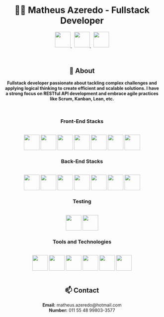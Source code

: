 <h1 align="center">👨‍💻 Matheus Azeredo - Fullstack Developer</h1>
  <p align="center">
    <a href="https://www.linkedin.com/in/matheus-azeredo-89bbb7279/">
      <img src="https://cdn.jsdelivr.net/gh/devicons/devicon@latest/icons/linkedin/linkedin-original.svg" width="50" />
    </a>&nbsp;
    <a href="https://github.com/Aze-Dev">
      <img src="https://cdn.jsdelivr.net/gh/devicons/devicon@latest/icons/github/github-original.svg" width="50" />
    </a>&nbsp;
    <a href="https://stackoverflow.com/users/26644911/matheus-azeredo">
      <img src="https://cdn.jsdelivr.net/gh/devicons/devicon@latest/icons/stackoverflow/stackoverflow-original.svg" width="50" />
    </a>
  </p>
  <br>
  <h2 align="center">🌟 About</h2>
  <p align="center">
    <strong> Fullstack developer passionate about tackling complex challenges and applying logical thinking to create efficient and scalable solutions. I have a strong focus on RESTful API development and embrace agile practices like Scrum, Kanban, Lean, etc.
    </strong>
  </p>
  <br>
  <div class="skills-container">
    <!-- Front-End Stacks -->
    <div class="skills-section">
      <h3 align="center"><strong>Front-End Stacks</strong></h3><br>
      <div class="skills-icons" align="center">
        <img src="https://cdn.jsdelivr.net/gh/devicons/devicon@latest/icons/html5/html5-original.svg" width="50" />
        <img src="https://cdn.jsdelivr.net/gh/devicons/devicon@latest/icons/css3/css3-original.svg" width="50" />
        <img src="https://cdn.jsdelivr.net/gh/devicons/devicon@latest/icons/javascript/javascript-original.svg" width="50" />
        <img src="https://cdn.jsdelivr.net/gh/devicons/devicon@latest/icons/react/react-original-wordmark.svg" width="50" />
        <img src="https://cdn.jsdelivr.net/gh/devicons/devicon@latest/icons/bootstrap/bootstrap-original.svg" width="50" />
        <img src="https://cdn.jsdelivr.net/gh/devicons/devicon@latest/icons/tailwindcss/tailwindcss-original.svg" width="50" />
        <img src="https://cdn.jsdelivr.net/gh/devicons/devicon@latest/icons/figma/figma-original.svg" width="50" />
      </div>
    </div>
    <!-- Back-End Stacks -->
    <div class="skills-section"  align="center">
      <h3><strong>Back-End Stacks</strong></h3><br>
      <div class="skills-icons"  align="center">
        <img src="https://cdn.jsdelivr.net/gh/devicons/devicon@latest/icons/java/java-original-wordmark.svg" width="50" />
        <img src="https://cdn.jsdelivr.net/gh/devicons/devicon@latest/icons/maven/maven-original.svg" width="50" />
        <img src="https://cdn.jsdelivr.net/gh/devicons/devicon@latest/icons/spring/spring-original.svg" width="50" />
        <img src="https://cdn.jsdelivr.net/gh/devicons/devicon@latest/icons/swagger/swagger-original.svg" width="50" />
        <img src="https://cdn.jsdelivr.net/gh/devicons/devicon@latest/icons/nodejs/nodejs-plain-wordmark.svg" width="50" />
        <img src="https://cdn.jsdelivr.net/gh/devicons/devicon@latest/icons/mysql/mysql-original-wordmark.svg" width="50" />
        <img src="https://cdn.jsdelivr.net/gh/devicons/devicon@latest/icons/mongodb/mongodb-original-wordmark.svg" width="50" />
      </div>
    </div>
    <!-- Testing -->
    <div class="skills-section"  align="center">
      <h3><strong>Testing</strong></h3><br>
      <div class="skills-icons"  align="center">
        <img src="https://cdn.jsdelivr.net/gh/devicons/devicon@latest/icons/junit/junit-plain-wordmark.svg" width="50" />
        <img src="https://cdn.jsdelivr.net/gh/devicons/devicon@latest/icons/cypressio/cypressio-original.svg" width="50" />
      </div>
    </div>
    <!-- Tools and Technologies -->
    <div class="skills-section"  align="center">
      <h3><strong>Tools and Technologies</strong></h3><br>
      <div class="skills-icons"  align="center">
        <img src="https://cdn.jsdelivr.net/gh/devicons/devicon@latest/icons/postman/postman-original.svg" width="50" />
        <img src="https://cdn.jsdelivr.net/gh/devicons/devicon@latest/icons/git/git-original.svg" width="50" />
        <img src="https://cdn.jsdelivr.net/gh/devicons/devicon@latest/icons/hibernate/hibernate-original.svg" width="50" />
        <img src="https://cdn.jsdelivr.net/gh/devicons/devicon@latest/icons/vscode/vscode-original.svg" width="50" />
        <img src="https://cdn.jsdelivr.net/gh/devicons/devicon@latest/icons/intellij/intellij-original.svg" width="50" />
        <img src="https://cdn.jsdelivr.net/gh/devicons/devicon@latest/icons/arduino/arduino-original.svg" width="50" />
      </div>
    </div>
  </div>

  <br>
  <h2 align="center">📫 Contact</h2>
  <p align="center">
    <strong>Email:</strong> matheus.azeredo@hotmail.com<br>
    <strong>Number:</strong> 011 55 48 99803-3577<br>
  </p>
</body>
</html>
